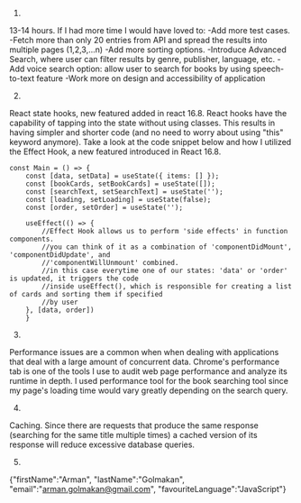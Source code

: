 1)
13-14 hours.
If I had more time I would have loved to:
-Add more test cases.  
-Fetch more than only 20 entries from API and spread the results into multiple pages (1,2,3,...n)
-Add more sorting options.
-Introduce Advanced Search, where user can filter results by genre, publisher, language, etc.
-Add voice search option: allow user to search for books by using speech-to-text feature
-Work more on design and accessibility of application

2)
React state hooks, new featured added in react 16.8.
React hooks have the capability of tapping into the state without using classes. This results in having simpler and shorter code (and no need to worry about using "this" keyword anymore). Take a look at the code snippet below and how I utilized the Effect Hook, a new featured introduced in React 16.8.

```
const Main = () => {
	const [data, setData] = useState({ items: [] });
	const [bookCards, setBookCards] = useState([]);
	const [searchText, setSearchText] = useState('');
	const [loading, setLoading] = useState(false);
	const [order, setOrder] = useState('');
	
	useEffect(() => {
		//Effect Hook allows us to perform 'side effects' in function components.
		//you can think of it as a combination of 'componentDidMount', 'componentDidUpdate', and
		//'componentWillUnmount' combined.
		//in this case everytime one of our states: 'data' or 'order' is updated, it triggers the code 
		//inside useEffect(), which is responsible for creating a list of cards and sorting them if specified 
		//by user
	}, [data, order])
	} 
```

3)
Performance issues are a common when when dealing with applications that deal with a large amount of concurrent data. Chrome's performance tab is one of the tools I use to audit web page performance and analyze its runtime in depth.
I used performance tool for the book searching tool since my page's loading time would vary greatly depending on the search query.
 
4)
Caching. Since there are requests that produce the same response (searching for the same title multiple times) a cached version of its response will reduce excessive database queries.

5)
{"firstName":"Arman", "lastName":"Golmakan", "email":"arman.golmakan@gmail.com", "favouriteLanguage":"JavaScript"}
